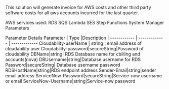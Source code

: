 This solution will generate invoice for AWS costs and other third party software costs for all aws accounts incurred for the last quarter.

AWS services used: RDS SQS Lambda SES Step Functions System Manager Parameters

Parameter Details Parameter | Type |Description | ------------ | ------------- | ------------- Cloudability-userName | string | email address of cloudability user Cloudability-password|secureString|Password of cloudability DBName|string| RDS Database name for cbilling and accounts(nova) DBUsername|string|Database username for RDS Password|secureString| Database username password RDSHostName|string|RDS endpoint address Sender-Email|string|sender email address ServiceNow-Password|secureString|Service-now username or email ServiceNow-Username|string|Service-now password
